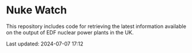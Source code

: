 # Nuke Watch

This repository includes code for retrieving the latest information available on the output of EDF nuclear power plants in the UK.

Last updated: 2024-07-07 17:12